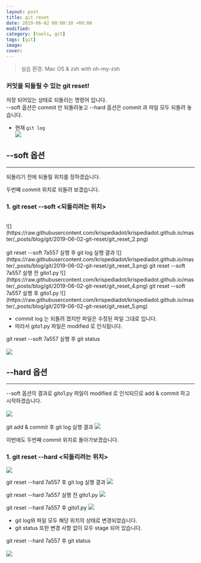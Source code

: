 ```yaml
---
layout: post
title: git reset
date: 2019-06-02 00:00:10 +09:00
modified: 
category: [tools, git]
tags: [git]
image: 
cover: 
---
```


>실습 환경: Mac OS & zsh with oh-my-zsh

### 커밋을 되돌릴 수 있는 git reset! <br>

저장 되어있는 상태로 되돌리는 명령어 입니다. <br>
--soft 옵션은 commit 만 되돌려놓고 
--hard 옵션은 commit 과 파일 모두 되돌려 놓습니다.  <br>

  - 현재 `git log`<br>
   ![](https://raw.githubusercontent.com/krispediadot/krispediadot.github.io/master/_posts/blog/git/2019-06-02-git-reset/git_reset_1.png)

## --soft 옵션
---
되돌리기 전에 되돌릴 위치를 정하겠습니다. 

두번째 commit 위치로 되돌려 보겠습니다. 
### 1. git reset --soft <되돌리려는 위치> <br>
  <br>
  ![](https://raw.githubusercontent.com/krispediadot/krispediadot.github.io/master/_posts/blog/git/2019-06-02-git-reset/git_reset_2.png)
  <br><br>
  git reset --soft 7a557 실행 후 git log 실행 결과
  ![](https://raw.githubusercontent.com/krispediadot/krispediadot.github.io/master/_posts/blog/git/2019-06-02-git-reset/git_reset_3.png)
  git reset --soft 7a557 실행 전 gito1.py
  ![](https://raw.githubusercontent.com/krispediadot/krispediadot.github.io/master/_posts/blog/git/2019-06-02-git-reset/git_reset_4.png)
  git reset --soft 7a557 실행 후 gito1.py
  ![](https://raw.githubusercontent.com/krispediadot/krispediadot.github.io/master/_posts/blog/git/2019-06-02-git-reset/git_reset_5.png)

  - commit log 는 되돌려 졌지만 파일은  수정된 파일 그대로 입니다. 
  - 따라서 gito1.py 파일은 modified 로 인식됩니다. 

  git reset --soft 7a557 실행 후 git status<br>
  <br>
  ![](https://raw.githubusercontent.com/krispediadot/krispediadot.github.io/master/_posts/blog/git/2019-06-02-git-reset/git_reset_6.png)

## --hard 옵션
---
--soft 옵션의 결과로 gito1.py 파일이 modified 로 인식되므로 
add & commit 하고 시작하겠습니다. <br>
<br>
![](https://raw.githubusercontent.com/krispediadot/krispediadot.github.io/master/_posts/blog/git/2019-06-02-git-reset/git_reset_7.png)
<br><br>
git add & commit 후 git log 실행 결과
![](https://raw.githubusercontent.com/krispediadot/krispediadot.github.io/master/_posts/blog/git/2019-06-02-git-reset/git_reset_8.png)

이번에도 두번째 commit 위치로 돌아가보겠습니다. 

### 1. git reset --hard <되돌리려는 위치>
  ![](https://raw.githubusercontent.com/krispediadot/krispediadot.github.io/master/_posts/blog/git/2019-06-02-git-reset/git_reset_9.png)

  git reset --hard 7a557 후 git log 실행 결과
  ![](https://raw.githubusercontent.com/krispediadot/krispediadot.github.io/master/_posts/blog/git/2019-06-02-git-reset/git_reset_10.png)

  git reset --hard 7a557 실행 전 gito1.py
  ![](https://raw.githubusercontent.com/krispediadot/krispediadot.github.io/master/_posts/blog/git/2019-06-02-git-reset/git_reset_11.png)

  git reset --hard 7a557 후 gito1.py
  ![](https://raw.githubusercontent.com/krispediadot/krispediadot.github.io/master/_posts/blog/git/2019-06-02-git-reset/git_reset_12.png)

  - git log와 파일 모두 해당 위치의 상태로 변경되었습니다. 
  - git status 또한 변경 사항 없이 모두 stage 되어 있습니다. 

  git reset --hard 7a557 후 git status<br><br>
  ![](https://raw.githubusercontent.com/krispediadot/krispediadot.github.io/master/_posts/blog/git/2019-06-02-git-reset/git_reset_13.png)
